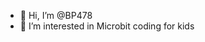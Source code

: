 - 👋 Hi, I’m @BP478
- 👀 I’m interested in Microbit coding for kids


<!---
BP478/BP478 is a ✨ special ✨ repository because its `README.md` (this file) appears on your GitHub profile.
You can click the Preview link to take a look at your changes.
--->
